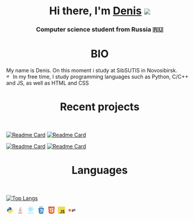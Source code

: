 <h1 align="center">Hi there, I'm <a href="https://vk.com/huharev1" target="_blank">Denis</a> 
<img src="https://github.com/blackcater/blackcater/raw/main/images/Hi.gif" height="32"/></h1>
<h3 align="center">Computer science student from Russia 🇷🇺</h3>



<h1 align="center">BIO</h1>
My name is Denis. On this moment i study at SibSUTIS in Novosibirsk. <br>
  <img src="https://github.com/devicons/devicon/blob/master/icons/python/python-original.svg" title="Python" alt="Python" width="10" height="10"/>&nbsp;
In my free time, I study programming languages such as   Python, C/C++ and JS, as well as HTML and CSS
<br>

<h1 align="center">Recent projects</h1>
<br>

[![Readme Card](https://github-readme-stats.vercel.app/api/pin/?username=sinedfq&repo=Runge-Kutta-and-Cubic-spline)](https://github.com/sinedfq/Runge-Kutta-and-Cubic-spline) [![Readme Card](https://github-readme-stats.vercel.app/api/pin/?username=sinedfq&repo=VisulProg_CW)](https://github.com/sinedfq/VisulProg_CW)

[![Readme Card](https://github-readme-stats.vercel.app/api/pin/?username=sinedfq&repo=BitParser)](https://github.com/sinedfq/BitParser)  [![Readme Card](https://github-readme-stats.vercel.app/api/pin/?username=sinedfq&repo=AiroportTable)](https://github.com/sinedfq/AiroportTable)





<h1 align="center">Languages</h1>
<br>

<div align = "left">

[![Top Langs](https://github-readme-stats.vercel.app/api/top-langs/?username=sinedfq)](https://github.com/sinedfq)

</div>

<div>
  <img src="https://github.com/devicons/devicon/blob/master/icons/python/python-original.svg" title="Python" alt="Python" width="20" height="20"/>&nbsp;
  <img src="https://github.com/devicons/devicon/blob/master/icons/java/java-original-wordmark.svg" title="Java" alt="Java" width="20" height="20"/>&nbsp;
  <img src="https://github.com/devicons/devicon/blob/master/icons/react/react-original-wordmark.svg" title="React" alt="React" width="20" height="20"/>&nbsp;
  <img src="https://github.com/devicons/devicon/blob/master/icons/css3/css3-plain-wordmark.svg"  title="CSS3" alt="CSS" width="20" height="20"/>&nbsp;
  <img src="https://github.com/devicons/devicon/blob/master/icons/html5/html5-original.svg" title="HTML5" alt="HTML" width="20" height="20"/>&nbsp;
  <img src="https://github.com/devicons/devicon/blob/master/icons/javascript/javascript-original.svg" title="JavaScript" alt="JavaScript" width="20" height="20"/>&nbsp;
  <img src="https://github.com/devicons/devicon/blob/master/icons/git/git-original-wordmark.svg" title="Git" **alt="Git" width="20" height="20"/>
</div>
